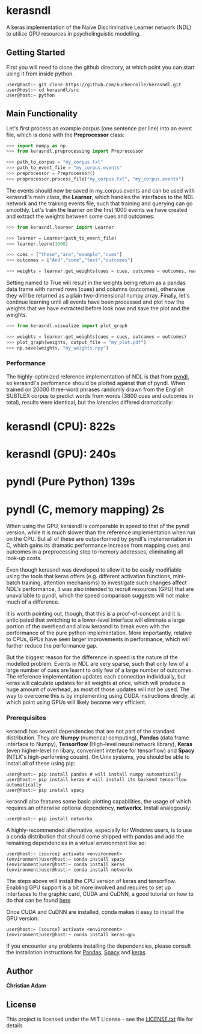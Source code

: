 # kerasndl

A keras implementation of the Naive Discriminative Learner network (NDL) to utilize GPU resources in psycholinguistic modelling.


## Getting Started

First you will need to clone the github directory, at which point you can start using it from inside python.

```shell
user@host:~ git clone https://github.com/kuchenrolle/kerasndl.git
user@host:~ cd kerasndl/src
user@host:~ python
```


## Main Functionality

Let's first process an example corpus (one sentence per line) into an event file, which is done with the **Preprocessor** class:

```python
>>> import numpy as np
>>> from kerasndl.preprocessing import Preprocessor

>>> path_to_corpus = "my_corpus.txt"
>>> path_to_event_file = "my_corpus.events"
>>> preprocessor = Preprocessor()
>>> proprocessor.process_file("my_corpus.txt", "my_corpus.events")
```

The events should now be saved in my_corpus.events and can be used with kerasndl's main class, the **Learner**, which handles the interfaces to the NDL network and the training events file, such that training and querying can go smoothly. Let's train the learner on the first 1000 events we have created and extract the weights between some cues and outcomes:

```python
>>> from kerasndl.learner import Learner

>>> learner = Learner(path_to_event_file)
>>> learner.learn(1000)

>>> cues = ["these","are","example","cues"]
>>> outcomes = ["And","some","test","outcomes"]

>>> weights = learner.get_weights(cues = cues, outcomes = outcomes, named = True)
```

Setting named to True will result in the weights being return as a pandas data frame with named rows (cues) and columns (outcomes), otherwise they will be returned as a plain two-dimensional numpy array. Finally, let's continue learning until all events have been processed and plot how the weights that we have extracted before look now and save the plot and the weights.

```python
>>> from kerasndl.visualize import plot_graph

>>> weights = learner.get_weights(cues = cues, outcomes = outcomes)
>>> plot_graph(weights, output_file = "my_plot.pdf")
>>> np.save(weights, "my_weights.npy")
```



### Performance

The highly-optimized reference implementation of NDL is that from [pyndl](https://pypi.python.org/pypi/pyndl/0.3.0), so kerasndl's perfomance should be plotted against that of pyndl. When trained on 20000 three-word phrases randomly drawn from the English SUBTLEX corpus to predict words from words (3800 cues and outcomes in total), results were identical, but the latencies differed dramatically:

# kerasndl (CPU):           822s
# kerasndl (GPU):           240s
# pyndl (Pure Python)       139s
# pyndl (C, memory mapping) 2s

When using the GPU, kerasndl is comparable in speed to that of the pyndl version, while it is much slower than the reference implementation when run on the CPU. But all of these are outperformed by pyndl's implementation in C, which gains its dramatic performance increase from mapping cues and outcomes in a preprocessing step to memory addresses, eliminating all look-up costs.

Even though kerasndl was developed to allow it to be easily modifiable using the tools that keras offers (e.g. different activation functions, mini-batch training, attention mechanisms) to investigate such changes affect NDL's performance, it was also intended to recruit resources (GPU) that are unavailable to pyndl, which the speed comparison suggests will not make much of a difference.

It is worth pointing out, though, that this is a proof-of-concept and it is anticipated that switching to a lower-level interface will eliminate a large portion of the overhead and allow kerasndl to break even with the performance of the pure python implementation. More importantly, relative to CPUs, GPUs have seen larger improvements in performance, which will further reduce the performance gap.

But the biggest reason for the difference in speed is the nature of the modelled problem. Events in NDL are very sparse, such that only few of a large number of cues are learnt to only few of a large number of outcomes. The reference implementation updates each connection individually, but keras will calculate updates for all weights at once, which will produce a huge amount of overhead, as most of those updates will not be used. The way to overcome this is by implementing using CUDA instructions direcly, at which point using GPUs will likely become very efficient.

### Prerequisites

kerasndl has several dependencies that are not part of the standard distribution. They are **Numpy** (numerical computing), **Pandas** (data frame interface to Numpy), **Tensorflow** (High-level neural network library), **Keras** (even higher-level nn libary, convenient interface for tensorflow) and **Spacy** (NTLK's high-performing cousin). On Unix systems, you should be able to install all of these using pip:

```shell
user@host:~ pip install pandas # will install numpy automatically
user@host:~ pip install keras # will install its backend tensorflow automatically
user@host:~ pip install spacy
```

kerasndl also features some basic plotting capabilities, the usage of which requires an otherwise optional dependency, **networkx**. Install analogously:

```shell
user@host:~ pip install networkx
```

A highly-recommended alternative, especially for Windows users, is to use a conda distribution that should come shipped with pandas and add the remaining dependencies in a virtual environment like so:

```shell
user@host:~ [source] activate <environment>
(environment)user@host:~ conda install spacy
(environment)user@host:~ conda install keras
(environment)user@host:~ conda install networkx
```

The steps above will install the CPU version of keras and tensorflow. Enabling GPU support is a bit more involved and requires to set up interfaces to the graphic card, CUDA and CuDNN, a good tutorial on how to do that can be found [here](https://medium.com/@acrosson/installing-nvidia-cuda-cudnn-tensorflow-and-keras-69bbf33dce8a)

Once CUDA and CuDNN are installed, conda makes it easy to install the GPU version:

```shell
user@host:~ [source] activate <environment>
(environment)user@host:~ conda install keras-gpu
```


If you encounter any problems installing the dependencies, please consult the installation instructions for [Pandas](http://pandas.pydata.org/pandas-docs/stable/install.html), [Spacy](https://spacy.io/docs/usage/) and [keras](https://keras.io/).


## Author

**Christian Adam**


## License

This project is licensed under the MIT License - see the [LICENSE.txt](LICENSE.txt) file for details